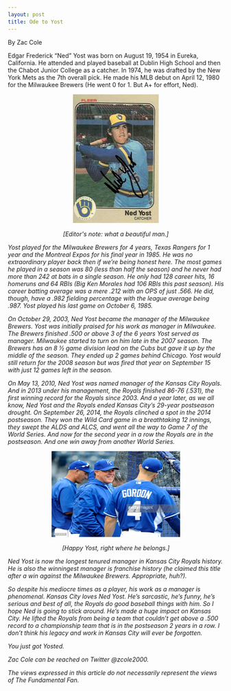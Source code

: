 ```yaml
---
layout: post
title: Ode to Yost
---
```

By Zac Cole

Edgar Frederick “Ned” Yost was born on August
19, 1954 in Eureka, California. He attended and 
played baseball at Dublin High School and then the 
Chabot Junior College as a catcher. In 1974, he was 
drafted by the New York Mets as the 7th overall pick. 
He made his MLB debut on April 12, 1980 for the 
Milwaukee Brewers (He went 0 for 1. But A+ for 
effort, Ned). 

<p style="text-align:center;"><img src="/images/yost-brewers.jpg" alt="selig!" width="200" height="300"/></p>
<p style="text-align:center;"><i>[Editor's note: what a beautiful man.]<i></p>

Yost played for the Milwaukee Brewers for 4 
years, Texas Rangers for 1 year and the Montreal 
Expos for his final year in 1985. He was no 
extraordinary player back then if we’re being honest 
here. The most games he played in a season was 80 
(less than half the season) and he never had more 
than 242 at bats in a single season. He only had 128 
career hits, 16 homeruns and 64 RBIs (Big Ken Morales 
had 106 RBIs this past season). His career batting 
average was a mere .212 with an OPS of just .566. He 
did, though, have a .982 fielding percentage with the 
league average being .987. Yost played his last game 
on October 6, 1985.

On October 29, 2003, Ned Yost became the manager 
of the Milwaukee Brewers. Yost was initially praised 
for his work as manager in Milwaukee. The Brewers 
finished .500 or above 3 of the 6 years Yost served 
as manager. Milwaukee started to turn on him late in 
the 2007 season. The Brewers has an 8 ½ game division 
lead on the Cubs but gave it up by the middle of the 
season. They ended up 2 games behind Chicago. Yost 
would still return for the 2008 season but was fired 
that year on September 15 with just 12 games left in 
the season.

On May 13, 2010, Ned Yost was named manager of 
the Kansas City Royals. And in 2013 under his 
management, the Royals finished 86-76 (.531), the 
first winning record for the Royals since 2003. And a 
year later, as we all know, Ned Yost and the Royals ended Kansas City’s 29-year postseason drought. On 
September 26, 2014, the Royals clinched a spot in the 
2014 postseason. They won the Wild Card game in a 
breathtaking 12 innings, they swept the ALDS and 
ALCS, and went all the way to Game 7 of the World 
Series. And now for the second year in a row the 
Royals are in the postseason. And one win away from 
another World Series.

<p style="text-align:center;"><img src="/images/happyyost.jpg" alt="yost!" width="300" height="200"/></p>
<p style="text-align:center;"><i>[Happy Yost, right where he belongs.]<i></p>

Ned Yost is now the longest tenured manager in 
Kansas City Royals history. He is also the winningest 
manager is franchise history (he claimed this title 
after a win against the Milwaukee Brewers. 
Appropriate, huh?). 

So despite his mediocre times as a player, his 
work as a manager is phenomenal. Kansas City loves 
Ned Yost. He’s sarcastic, he’s funny, he’s serious 
and best of all, the Royals do good baseball things 
with him. So I hope Ned is going to stick around. 
He’s made a huge impact on Kansas City. He lifted the 
Royals from being a team that couldn’t get above a 
.500 record to a championship team that is in the 
postseason 2 years in a row. I don’t think his legacy 
and work in Kansas City will ever be forgotten.

You just got Yosted.

Zac Cole can be reached on Twitter @zcole2000.

The views expressed in this article do not necessarily represent the views of The Fundamental Fan.
